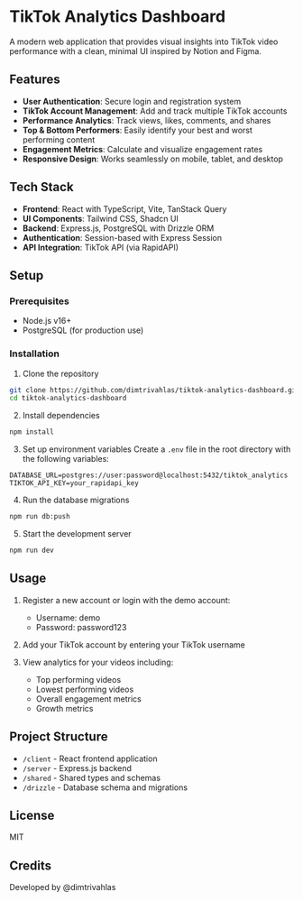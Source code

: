 # TikTok Analytics Dashboard

A modern web application that provides visual insights into TikTok video performance with a clean, minimal UI inspired by Notion and Figma.

## Features

- **User Authentication**: Secure login and registration system
- **TikTok Account Management**: Add and track multiple TikTok accounts
- **Performance Analytics**: Track views, likes, comments, and shares
- **Top & Bottom Performers**: Easily identify your best and worst performing content
- **Engagement Metrics**: Calculate and visualize engagement rates
- **Responsive Design**: Works seamlessly on mobile, tablet, and desktop

## Tech Stack

- **Frontend**: React with TypeScript, Vite, TanStack Query
- **UI Components**: Tailwind CSS, Shadcn UI
- **Backend**: Express.js, PostgreSQL with Drizzle ORM
- **Authentication**: Session-based with Express Session
- **API Integration**: TikTok API (via RapidAPI)

## Setup

### Prerequisites

- Node.js v16+
- PostgreSQL (for production use)

### Installation

1. Clone the repository
```bash
git clone https://github.com/dimtrivahlas/tiktok-analytics-dashboard.git
cd tiktok-analytics-dashboard
```

2. Install dependencies
```bash
npm install
```

3. Set up environment variables
Create a `.env` file in the root directory with the following variables:
```
DATABASE_URL=postgres://user:password@localhost:5432/tiktok_analytics
TIKTOK_API_KEY=your_rapidapi_key
```

4. Run the database migrations
```bash
npm run db:push
```

5. Start the development server
```bash
npm run dev
```

## Usage

1. Register a new account or login with the demo account:
   - Username: demo
   - Password: password123

2. Add your TikTok account by entering your TikTok username

3. View analytics for your videos including:
   - Top performing videos
   - Lowest performing videos
   - Overall engagement metrics
   - Growth metrics

## Project Structure

- `/client` - React frontend application
- `/server` - Express.js backend
- `/shared` - Shared types and schemas
- `/drizzle` - Database schema and migrations

## License

MIT

## Credits

Developed by @dimtrivahlas